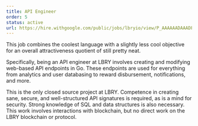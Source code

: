 ```yaml
---
title: API Engineer
order: 5
status: active
url: https://hire.withgoogle.com/public/jobs/lbryio/view/P_AAAAAADAAADFYg8lMqDBXz?trackingTag=joinUs
---
```

This job combines the coolest language with a slightly less cool objective for an overall attractiveness quotient of still pretty neat.

Specifically, being an API engineer at LBRY involves creating and modifying web-based API endpoints in Go. These endpoints are used for everything from analytics and user databasing to reward disbursement, notifications, and more.

This is the only closed source project at LBRY. Competence in creating sane, secure, and well-structured API signatures is required, as is a mind for security. Strong knowledge of SQL and data structures is also necessary. This work involves interactions with blockchain, but no direct work on the LBRY blockchain or protocol.
